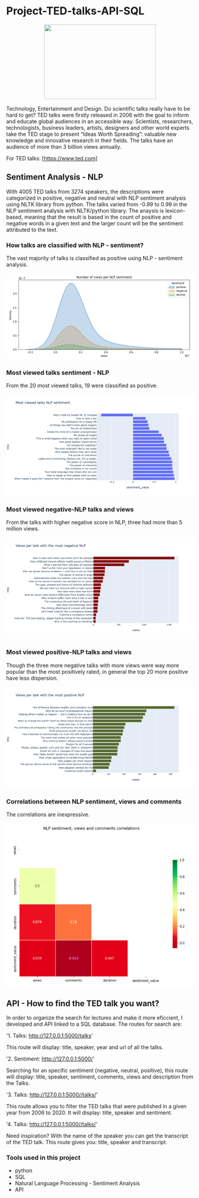# Project-TED-talks-API-SQL
<p align="center">
<img src="https://media2.giphy.com/media/IevSIpwnrMeIwKaF8M/giphy.gif?cid=ecf05e47cx3frmvbxflvjyyxb8g9ppg8zpca3peqh7yxmq5u&rid=giphy.gif&ct=g" width="300" height="200" />
</p>

Technology, Entertainment and Design. Do scientific talks really have to be hard to get? TED talks were firstly released in 2006 with the goal to inform and educate global audiences in an accessible way. Scientists, researchers, technologists, business leaders, artists, designers and other world experts take the TED stage to present “Ideas Worth Spreading”: valuable new knowledge and innovative research in their fields. The talks have an audience of more than 3 billion views annually.

<p>

For TED talks: [https://www.ted.com]

</p>

## Sentiment Analysis - NLP
With 4005 TED talks from 3274 speakers, the descriptions were categorized in positive, negative and neutral with NLP sentiment analysis using NLTK library from python. The talks varied from -0.99 to 0.99 in the NLP sentiment analysis with NLTK/python library. The anaysis is lexicon-based, meaning that the result is based in the count of positive and negative words in a given text and the larger count will be the sentiment attributed to the text.

</p>


### How talks are classified with NLP - sentiment?
The vast majority of talks is classified as positive using NLP - sentiment analysis. 

![KDEsentimentstalks](https://github.com/ju-br/Project-TED-talks-API-SQL/blob/main/figures/Dispersion.png?raw=true)
</p>

### Most viewed talks sentiment - NLP
From the 20 most viewed talks, 19 were classified as positive.

![Viewsandsentiments](https://github.com/ju-br/Project-TED-talks-API-SQL/blob/main/figures/Most_viewed_talks.png?raw=true)
</p>


### Most viewed negative-NLP talks and views
From the talks with higher negative score in NLP, three had more than 5 million views.

![negativeviews](https://github.com/ju-br/Project-TED-talks-API-SQL/blob/main/figures/negativeviews.png?raw=true)
</p>

### Most viewed positive-NLP talks and views
Though the three more negative talks with more views were way more popular than the most positively rated, in general the top 20 more positive have less dispersion.

![positiveviews](https://github.com/ju-br/Project-TED-talks-API-SQL/blob/main/figures/positiveviews.png?raw=true)
</p>

### Correlations between NLP sentiment, views and comments 
The correlations are inexpressive.

![correlation](https://github.com/ju-br/Project-TED-talks-API-SQL/blob/main/figures/NLPsentiments%20correlations.png?raw=true)


</p>

## API - How to find the TED talk you want?
In order to organize the search for lectures and make it more eficcient, I developed and API linked to a SQL database. The routes for search are:

</p>

'1. Talks: http://127.0.0.1:5000/talks'
</p>
This route will display: title, speaker, year and url of all the talks.


</p>

'2. Sentiment: http://127.0.0.1:5000/<sentiment>'
</p>
Searching for an specific sentiment (negative, neutral, positive), this route will display:
title, speaker, sentiment, comments, views and description from the Talks.

</p>

'3. Talks: http://127.0.0.1:5000//talks/<year>'
</p>
This route allows you to filter the TED talks that were published in a given year from 2006 to 2020. It will display: title, speaker and sentiment.

</p>

'4. Talks: http://127.0.0.1:5000//talks/<speaker>'
</p>
Need inspiration? With the name of the speaker you can get the transcript of the TED talk. This route gives you: title, speaker and transcript.

### Tools used in this project
- python
- SQL
- Natural Language Processing - Sentiment Analysis
- API
